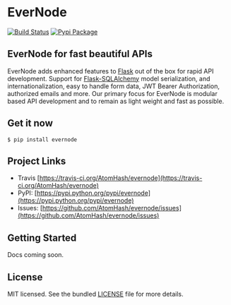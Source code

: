 EverNode
===
[![Build Status](https://travis-ci.org/AtomHash/evernode.svg?branch=dev-1.0.0)](https://travis-ci.org/AtomHash/evernode) [![Pypi Package](https://badge.fury.io/py/evernode.svg)](https://pypi.org/project/evernode)

EverNode for fast beautiful APIs
---
EverNode adds enhanced features to [Flask](https://github.com/pallets/flask) out of the box for rapid API development. Support for [Flask-SQLAlchemy](https://github.com/mitsuhiko/flask-sqlalchemy) model serialization, and internationalization, easy to handle form data, JWT Bearer Authorization, authorized emails and more. Our primary focus for EverNode is modular based API development and to remain as light weight and fast as possible.

Get it now
---
`$ pip install evernode`

Project Links
---
- Travis [https://travis-ci.org/AtomHash/evernode](https://travis-ci.org/AtomHash/evernode)
- PyPI: [https://pypi.python.org/pypi/evernode](https://pypi.python.org/pypi/evernode)
- Issues: [https://github.com/AtomHash/evernode/issues](https://github.com/AtomHash/evernode/issues)

Getting Started
---
Docs coming soon.

License
---
MIT licensed. See the bundled [LICENSE](https://github.com/AtomHash/evernode/blob/master/LICENSE) file for more details.
